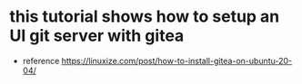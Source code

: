 # this tutorial shows how to setup an UI git server with gitea

* reference https://linuxize.com/post/how-to-install-gitea-on-ubuntu-20-04/

